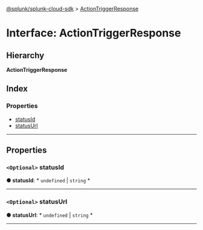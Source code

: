 [@splunk/splunk-cloud-sdk](../README.md) > [ActionTriggerResponse](../interfaces/actiontriggerresponse.md)

# Interface: ActionTriggerResponse

## Hierarchy

**ActionTriggerResponse**

## Index

### Properties

* [statusId](actiontriggerresponse.md#statusid)
* [statusUrl](actiontriggerresponse.md#statusurl)

---

## Properties

<a id="statusid"></a>

### `<Optional>` statusId

**● statusId**: * `undefined` &#124; `string`
*

___
<a id="statusurl"></a>

### `<Optional>` statusUrl

**● statusUrl**: * `undefined` &#124; `string`
*

___

